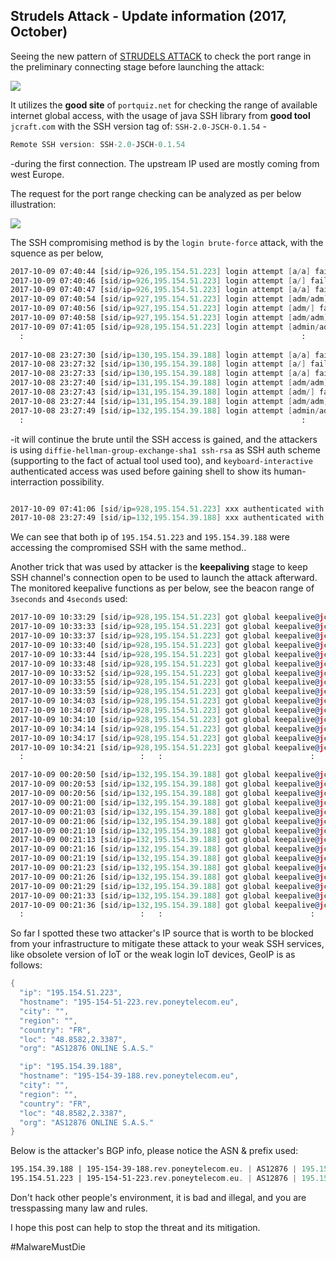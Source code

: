 ## Strudels Attack - Update information (2017, October)

Seeing the new pattern of [STRUDELS ATTACK](http://blog.malwaremustdie.org/2017/02/mmd-0062-2017-ssh-direct-tcp-forward-attack.html) to check the port range in the preliminary connecting stage before launching the attack:

[![](https://lh3.googleusercontent.com/pgsMWhnmBJpeTVQIByBGZJvWJ1HQsK0Dawfxrqu3kZLNT9BGt5TLyzSXJbazi7oGcr_GKZSolnJ-Zq7HLXABluwajGg_quG1kcSkoT-aLzT4Gk9azsFpedZOqdVgxjtwG-QdrWC54WI=w700-h599-no)](https://lh3.googleusercontent.com/pgsMWhnmBJpeTVQIByBGZJvWJ1HQsK0Dawfxrqu3kZLNT9BGt5TLyzSXJbazi7oGcr_GKZSolnJ-Zq7HLXABluwajGg_quG1kcSkoT-aLzT4Gk9azsFpedZOqdVgxjtwG-QdrWC54WI=w1463-h599-no)

It utilizes the **good site** of `portquiz.net` for checking the range of available internet global access, with the usage of java SSH library from **good tool** `jcraft.com` with the SSH version tag of: `SSH-2.0-JSCH-0.1.54` -

```asm
Remote SSH version: SSH-2.0-JSCH-0.1.54
```

-during the first connection. The upstream IP used are mostly coming from west Europe. 

The request for the port range checking can be analyzed as per below illustration:

[![](https://lh3.googleusercontent.com/aI8rxA5xKJQrhQ--SCBq9eR4enqtyl-mp7--JMGfsLLzOMOMujPstdAC86UmKZJ_-bHt2XhVvj9YGn1eD_VUtQa_A5RWXI8erzMcMNJHcEdrEFykRQ-jwfVy8_a2GieF0yDsY7l8jNQ=w700-h562-no)](https://lh3.googleusercontent.com/aI8rxA5xKJQrhQ--SCBq9eR4enqtyl-mp7--JMGfsLLzOMOMujPstdAC86UmKZJ_-bHt2XhVvj9YGn1eD_VUtQa_A5RWXI8erzMcMNJHcEdrEFykRQ-jwfVy8_a2GieF0yDsY7l8jNQ=w1723-h562-no)

The SSH compromising method is by the `login brute-force` attack, with the squence as per below,

```asm
2017-10-09 07:40:44 [sid/ip=926,195.154.51.223] login attempt [a/a] failed
2017-10-09 07:40:46 [sid/ip=926,195.154.51.223] login attempt [a/] failed
2017-10-09 07:40:47 [sid/ip=926,195.154.51.223] login attempt [a/a] failed
2017-10-09 07:40:54 [sid/ip=927,195.154.51.223] login attempt [adm/adm] failed
2017-10-09 07:40:56 [sid/ip=927,195.154.51.223] login attempt [adm/] failed
2017-10-09 07:40:58 [sid/ip=927,195.154.51.223] login attempt [adm/adm] failed
2017-10-09 07:41:05 [sid/ip=928,195.154.51.223] login attempt [admin/admin] failed
  :                                                              :
  
2017-10-08 23:27:30 [sid/ip=130,195.154.39.188] login attempt [a/a] failed
2017-10-08 23:27:32 [sid/ip=130,195.154.39.188] login attempt [a/] failed
2017-10-08 23:27:33 [sid/ip=130,195.154.39.188] login attempt [a/a] failed
2017-10-08 23:27:40 [sid/ip=131,195.154.39.188] login attempt [adm/adm] failed
2017-10-08 23:27:43 [sid/ip=131,195.154.39.188] login attempt [adm/] failed
2017-10-08 23:27:44 [sid/ip=131,195.154.39.188] login attempt [adm/adm] failed
2017-10-08 23:27:49 [sid/ip=132,195.154.39.188] login attempt [admin/admin] failed
  :                                                              :
```
-it will continue the brute until the SSH access is gained, and the attackers is using `diffie-hellman-group-exchange-sha1 ssh-rsa` as SSH auth scheme (supporting to the fact of actual tool used too), and `keyboard-interactive` authenticated access was used before gaining shell to show its human-interraction possibility.

```asm

2017-10-09 07:41:06 [sid/ip=928,195.154.51.223] xxx authenticated with keyboard-interactive
2017-10-08 23:27:49 [sid/ip=132,195.154.39.188] xxx authenticated with keyboard-interactive
```
We can see that both ip of `195.154.51.223` and `195.154.39.188` were accessing the compromised SSH with the same method..

Another trick that was used by attacker is the **keepaliving** stage to keep SSH channel's connection open to be used to launch the attack afterward. 
The monitored keepalive functions as per below, see the beacon range of `3seconds` and `4seconds` used:

```asm
2017-10-09 10:33:29 [sid/ip=928,195.154.51.223] got global keepalive@jcraft.com request
2017-10-09 10:33:33 [sid/ip=928,195.154.51.223] got global keepalive@jcraft.com request
2017-10-09 10:33:37 [sid/ip=928,195.154.51.223] got global keepalive@jcraft.com request
2017-10-09 10:33:40 [sid/ip=928,195.154.51.223] got global keepalive@jcraft.com request
2017-10-09 10:33:44 [sid/ip=928,195.154.51.223] got global keepalive@jcraft.com request
2017-10-09 10:33:48 [sid/ip=928,195.154.51.223] got global keepalive@jcraft.com request
2017-10-09 10:33:52 [sid/ip=928,195.154.51.223] got global keepalive@jcraft.com request
2017-10-09 10:33:55 [sid/ip=928,195.154.51.223] got global keepalive@jcraft.com request
2017-10-09 10:33:59 [sid/ip=928,195.154.51.223] got global keepalive@jcraft.com request
2017-10-09 10:34:03 [sid/ip=928,195.154.51.223] got global keepalive@jcraft.com request
2017-10-09 10:34:07 [sid/ip=928,195.154.51.223] got global keepalive@jcraft.com request
2017-10-09 10:34:10 [sid/ip=928,195.154.51.223] got global keepalive@jcraft.com request
2017-10-09 10:34:14 [sid/ip=928,195.154.51.223] got global keepalive@jcraft.com request
2017-10-09 10:34:17 [sid/ip=928,195.154.51.223] got global keepalive@jcraft.com request
2017-10-09 10:34:21 [sid/ip=928,195.154.51.223] got global keepalive@jcraft.com request
  :                          :   :                                 :

2017-10-09 00:20:50 [sid/ip=132,195.154.39.188] got global keepalive@jcraft.com request
2017-10-09 00:20:53 [sid/ip=132,195.154.39.188] got global keepalive@jcraft.com request
2017-10-09 00:20:56 [sid/ip=132,195.154.39.188] got global keepalive@jcraft.com request
2017-10-09 00:21:00 [sid/ip=132,195.154.39.188] got global keepalive@jcraft.com request
2017-10-09 00:21:03 [sid/ip=132,195.154.39.188] got global keepalive@jcraft.com request
2017-10-09 00:21:06 [sid/ip=132,195.154.39.188] got global keepalive@jcraft.com request
2017-10-09 00:21:10 [sid/ip=132,195.154.39.188] got global keepalive@jcraft.com request
2017-10-09 00:21:13 [sid/ip=132,195.154.39.188] got global keepalive@jcraft.com request
2017-10-09 00:21:16 [sid/ip=132,195.154.39.188] got global keepalive@jcraft.com request
2017-10-09 00:21:19 [sid/ip=132,195.154.39.188] got global keepalive@jcraft.com request
2017-10-09 00:21:23 [sid/ip=132,195.154.39.188] got global keepalive@jcraft.com request
2017-10-09 00:21:26 [sid/ip=132,195.154.39.188] got global keepalive@jcraft.com request
2017-10-09 00:21:29 [sid/ip=132,195.154.39.188] got global keepalive@jcraft.com request
2017-10-09 00:21:33 [sid/ip=132,195.154.39.188] got global keepalive@jcraft.com request
2017-10-09 00:21:36 [sid/ip=132,195.154.39.188] got global keepalive@jcraft.com request
  :                          :   :                                 :
```

So far I spotted these two attacker's IP source that is worth to be blocked from your infrastructure to mitigate these attack to your weak SSH services, like obsolete version of IoT or the weak login IoT devices, GeoIP is as follows:

```lua
{
  "ip": "195.154.51.223",
  "hostname": "195-154-51-223.rev.poneytelecom.eu",
  "city": "",
  "region": "",
  "country": "FR",
  "loc": "48.8582,2.3387",
  "org": "AS12876 ONLINE S.A.S."

  "ip": "195.154.39.188",
  "hostname": "195-154-39-188.rev.poneytelecom.eu",
  "city": "",
  "region": "",
  "country": "FR",
  "loc": "48.8582,2.3387",
  "org": "AS12876 ONLINE S.A.S."
}
```

Below is the attacker's BGP info, please notice the ASN & prefix used:

```asm
195.154.39.188 | 195-154-39-188.rev.poneytelecom.eu. | AS12876 | 195.154.0.0/16 | AS12876, | FR | FR
195.154.51.223 | 195-154-51-223.rev.poneytelecom.eu. | AS12876 | 195.154.0.0/16 | AS12876, | FR | FR
```

Don't hack other people's environment, it is bad and illegal, and you are tresspassing many law and rules.

I hope this post can help to stop the threat and its mitigation.

#MalwareMustDie
